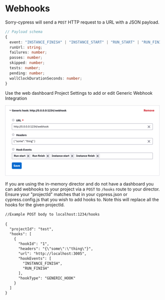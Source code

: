 # Webhooks

Sorry-cypress will send a `POST` HTTP request to a URL with a JSON payload.

```typescript
// Payload schema
{
  event: "INSTANCE_FINISH" | "INSTANCE_START" | "RUN_START" | "RUN_FINISH";
  runUrl: string;
  failures: number;
  passes: number;
  skipped: number;
  tests: number;
  pending: number;
  wallClockDurationSeconds: number;
}
```

Use the web dashboard Project Settings to add or edit Generic Webhook Integration

![](<../.gitbook/assets/Screen Shot 2021-03-11 at 10.57.19 PM.png>)

If you are using the in-memory director and do not have a dashboard you can add webhooks to your project via a `POST` to `/hooks` route to your director. Ensure your "projectId" matches that in your cypress.json or cypress.config.js that you wish to add hooks to. Note this will replace all the hooks for the given projectId.

```
//Example POST body to localhost:1234/hooks

{
  "projectId": "test",
  "hooks": [
    {
      "hookId": "1",
      "headers": "{\"some\":\"thing\"}",
      "url": "http://localhost:3005",
      "hookEvents": [
        "INSTANCE_FINISH",
        "RUN_FINISH"
      ],
      "hookType": "GENERIC_HOOK"
    }
  ]
}

```
